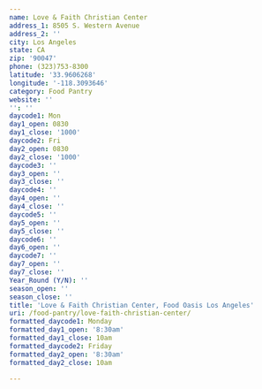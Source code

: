 ```yaml
---
name: Love & Faith Christian Center
address_1: 8505 S. Western Avenue
address_2: ''
city: Los Angeles
state: CA
zip: '90047'
phone: (323)753-8300
latitude: '33.9606268'
longitude: '-118.3093646'
category: Food Pantry
website: ''
'': ''
daycode1: Mon
day1_open: 0830
day1_close: '1000'
daycode2: Fri
day2_open: 0830
day2_close: '1000'
daycode3: ''
day3_open: ''
day3_close: ''
daycode4: ''
day4_open: ''
day4_close: ''
daycode5: ''
day5_open: ''
day5_close: ''
daycode6: ''
day6_open: ''
daycode7: ''
day7_open: ''
day7_close: ''
Year_Round (Y/N): ''
season_open: ''
season_close: ''
title: 'Love & Faith Christian Center, Food Oasis Los Angeles'
uri: /food-pantry/love-faith-christian-center/
formatted_daycode1: Monday
formatted_day1_open: '8:30am'
formatted_day1_close: 10am
formatted_daycode2: Friday
formatted_day2_open: '8:30am'
formatted_day2_close: 10am

---
```

